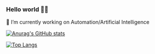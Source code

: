 ### Hello world 👋👋

🔭 I’m currently working on Automation/Artificial Intelligence

<!--
**drak00/drak00** is a ✨ _special_ ✨ repository because its `README.md` (this file) appears on your GitHub profile.

Here are some ideas to get you started:

- 🔭 I’m currently working on Automation/Artificial Intelligence
- 🌱 I’m currently learning ...
- 👯 I’m looking to collaborate on ...
- 🤔 I’m looking for help with ...
- 💬 Ask me about ...
- 📫 How to reach me: ...
- 😄 Pronouns: ...
- ⚡ Fun fact: ...
-->


[![Anurag's GitHub stats](https://github-readme-stats-cjb7q1lhe-drak00s-projects.vercel.app/api/?username=drak00&count_private=true&show_icons=true&hide=contribs&theme=codeSTACKr)](https://github.com/anuraghazra/github-readme-stats)

[![Top Langs](https://github-readme-stats-cjb7q1lhe-drak00s-projects.vercel.app/api/top-langs/?username=drak00&count_private=true&show_icons=true&theme=dark&layout=compact)](https://github.com/anuraghazra/github-readme-stats)
